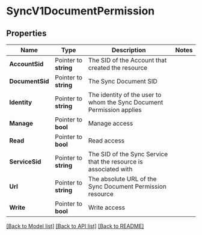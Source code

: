 # SyncV1DocumentPermission

## Properties

Name | Type | Description | Notes
------------ | ------------- | ------------- | -------------
**AccountSid** | Pointer to **string** | The SID of the Account that created the resource |
**DocumentSid** | Pointer to **string** | The Sync Document SID |
**Identity** | Pointer to **string** | The identity of the user to whom the Sync Document Permission applies |
**Manage** | Pointer to **bool** | Manage access |
**Read** | Pointer to **bool** | Read access |
**ServiceSid** | Pointer to **string** | The SID of the Sync Service that the resource is associated with |
**Url** | Pointer to **string** | The absolute URL of the Sync Document Permission resource |
**Write** | Pointer to **bool** | Write access |

[[Back to Model list]](../README.md#documentation-for-models) [[Back to API list]](../README.md#documentation-for-api-endpoints) [[Back to README]](../README.md)


